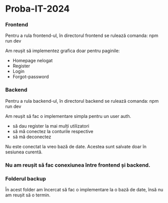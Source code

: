 # Proba-IT-2024

### Frontend
Pentru a rula frontend-ul, în directorul frontend se rulează comanda: npm run dev

Am reușit să implementez grafica doar pentru paginile:
* Homepage nelogat
* Register
* Login
* Forgot-password

### Backend
Pentru a rula backend-ul, în directorul backend se rulează comanda: npm run dev

Am reușit să fac o implementare simpla pentru un user auth.
* să dau register la mai mulți utilizatori
* să mă conectez la conturile respective
* să mă deconectez

Nu este conectat la vreo bază de date. Acestea sunt salvate doar în sesiunea curentă.

### Nu am reușit să fac conexiunea între frontend și backend.

### Folderul backup
În acest folder am încercat să fac o implementare la o bază de date, însă nu am reușit să o termin.